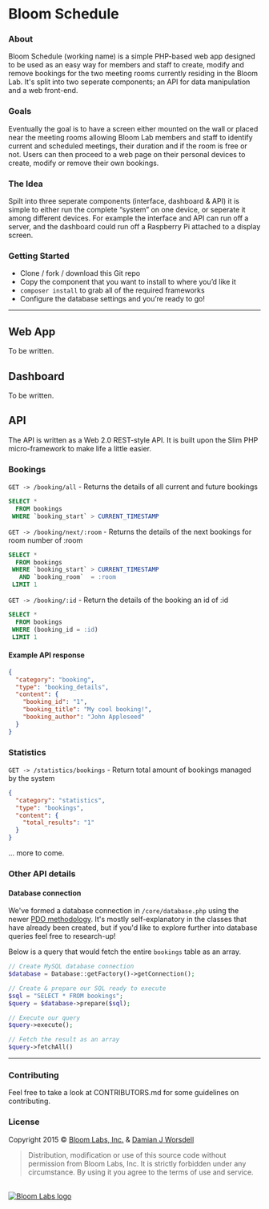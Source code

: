 # Bloom Schedule

### About
Bloom Schedule (working name) is a simple PHP-based web app designed to be used as an easy way for members and staff to create, modify and remove bookings for the two meeting rooms currently residing in the Bloom Lab. It's split into two seperate components; an API for data manipulation and a web front-end.

### Goals
Eventually the goal is to have a screen either mounted on the wall or placed near the meeting rooms allowing Bloom Lab members and staff to identify current and scheduled meetings, their duration and if the room is free or not. Users can then proceed to a web page on their personal devices to create, modify or remove their own bookings.

### The Idea
Spilt into three seperate components (interface, dashboard & API) it is simple to either run the complete “system” on one device, or seperate it among different devices. For example the interface and API can run off a server, and the dashboard could run off a Raspberry Pi attached to a display screen.

### Getting Started
- Clone / fork / download this Git repo
- Copy the component that you want to install to where you’d like it
- `composer install` to grab all of the required frameworks
- Configure the database settings and you’re ready to go!

---

## Web App
To be written.

## Dashboard
To be written.

## API
The API is written as a Web 2.0 REST-style API.
It is built upon the Slim PHP micro-framework to make life a little easier.

### Bookings
`GET -> /booking/all` - Returns the details of all current and future bookings
```sql
SELECT *
  FROM bookings
 WHERE `booking_start` > CURRENT_TIMESTAMP
```

`GET -> /booking/next/:room` - Returns the details of the next bookings for room number of :room
```sql
SELECT *
  FROM bookings
 WHERE `booking_start` > CURRENT_TIMESTAMP
   AND `booking_room`  = :room
 LIMIT 1
```

`GET -> /booking/:id` - Return the details of the booking an id of :id
```sql
SELECT *
  FROM bookings
 WHERE (booking_id = :id)
 LIMIT 1
```

#### Example API response
```json
{
  "category": "booking",
  "type": "booking_details",
  "content": {
	"booking_id": "1",
	"booking_title": "My cool booking!",
	"booking_author": "John Appleseed"
  }
}
```

### Statistics
`GET -> /statistics/bookings` - Return total amount of bookings managed by the system
```json
{
  "category": "statistics",
  "type": "bookings",
  "content": {
	"total_results": "1"
  }
}
```

... more to come.

### Other API details

#### Database connection
We've formed a database connection in `/core/database.php` using the newer [PDO methodology](http://php.net/manual/en/book.pdo.php). It's mostly self-explanatory in the classes that have already been created, but if you'd like to explore further into database queries feel free to research-up!

Below is a query that would fetch the entire `bookings` table as an array.
```php
// Create MySQL database connection
$database = Database::getFactory()->getConnection();

// Create & prepare our SQL ready to execute
$sql = "SELECT * FROM bookings";
$query = $database->prepare($sql);

// Execute our query
$query->execute();

// Fetch the result as an array
$query->fetchAll()
```

---

### Contributing
Feel free to take a look at CONTRIBUTORS.md for some guidelines on contributing.

### License
Copyright 2015 © [Bloom Labs, Inc.](http://bloom.org.au/) & [Damian J Worsdell](http://djw.net.au/)
> Distribution, modification or use of this source code without<br />permission from Bloom Labs, Inc. It is strictly forbidden under any<br />circumstance. By using it you agree to the terms of use and service.

<br />[![Bloom Labs logo](http://djw.net.au/bloom/Bloom-transparent-1520x813.png)](http://bloom.org.au/)